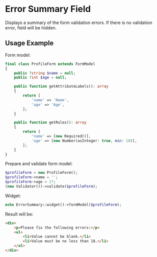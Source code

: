 # Error Summary Field

Displays a summary of the form validation errors. If there is no validation error, field will be hidden.

## Usage Example

Form model:

```php
final class ProfileForm extends FormModel
{
    public ?string $name = null;
    public ?int $age = null;

    public function getAttributeLabels(): array
    {
        return [
            'name' => 'Name',
            'age' => 'Age',
        ];
    }

    public function getRules(): array
    {
        return [
            'name' => [new Required()],
            'age' => [new Number(asInteger: true, min: 18)],
        ];
    }
}
```

Prepare and validate form model:

```php
$profileForm = new ProfileForm();
$profileForm->name = '';
$profileForm->age = 17;
(new Validator())->validate($profileForm);
```

Widget:

```php
echo ErrorSummary::widget()->formModel($profileForm);
```

Result will be:

```html
<div>
    <p>Please fix the following errors:</p>
    <ul>
        <li>Value cannot be blank.</li>
        <li>Value must be no less than 18.</li>
    </ul>
</div>
```
